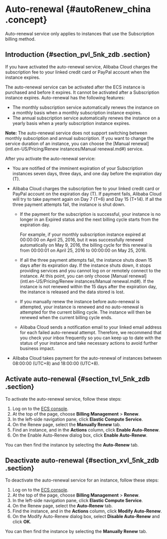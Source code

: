 # Auto-renewal {#autoRenew_china .concept}

Auto-renewal service only applies to instances that use the Subscription billing method.

## Introduction {#section_pvl_5nk_zdb .section}

If you have activated the auto-renewal service, Alibaba Cloud charges the subscription fee to your linked credit card or PayPal account when the instance expires.

The auto-renewal service can be activated after the ECS instance is purchased and before it expires. It cannot be activated after a Subscription instance expires. Auto-renewal has the following features:

-   The monthly subscription service automatically renews the instance on a monthly basis when a monthly subscription instance expires.
-   The annual subscription service automatically renews the instance on a yearly basis when a yearly subscription instance expires.


**Note:** The auto-renewal service does not support switching between monthly subscription and annual subscription. If you want to change the service duration of an instance, you can choose the [Manual renewal](intl.en-US/Pricing/Renew instances/Manual renewal.md#) service.

After you activate the auto-renewal service:

-   You are notified of the imminent expiration of your Subscription instances seven days, three days, and one day before the expiration day \(T\).

-   Alibaba Cloud charges the subscription fee to your linked credit card or PayPal account on the expiration day \(T\). If payment fails, Alibaba Cloud will try to take payment again on Day 7 \(T+6\) and Day 15 \(T+14\). If all the three payment attempts fail, the instance is shut down.

    -   If the payment for the subscription is successful, your instance is no longer in an Expired status and the next billing cycle starts from the expiration day.

        For example, if your monthly subscription instance expired at 00:00:00 on April 25, 2016, but it was successfully renewed automatically on May 9, 2016, the billing cycle for this renewal is from 00:00:01 on April 25, 2016 to 00:00:00 on May 25, 2016.

    -   If all the three payment attempts fail, the instance shuts down 15 days after its expiration day. If the instance shuts down, it stops providing services and you cannot log on or remotely connect to the instance. At this point, you can only choose [Manual renewal](intl.en-US/Pricing/Renew instances/Manual renewal.md#). If the instance is not renewed within the 15 days after the expiration day, the instance is released and the data stored is lost.
    -   If you manually renew the instance before auto-renewal is attempted, your instance is renewed and no auto-renewal is attempted for the current billing cycle. The instance will then be renewed when the current billing cycle ends.
    -   Alibaba Cloud sends a notification email to your linked email address for each failed auto-renewal attempt. Therefore, we recommend that you check your inbox frequently so you can keep up to date with the status of your instance and take necessary actions to avoid further business impact.
-   Alibaba Cloud takes payment for the auto-renewal of instances between 08:00:00 \(UTC+8\) and 18:00:00 \(UTC+8\).


## Activate auto-renewal {#section_tvl_5nk_zdb .section}

To activate the auto-renewal service, follow these steps:

1.  Log on to the [ECS console](https://ecs.console.aliyun.com/#/home).
2.  At the top of the page, choose **Billing Management** \> **Renew**.
3.  In the left-side navigation pane, click **Elastic Compute Service**.
4.  On the Renew page, select the **Manually Renew** tab.
5.  Find an instance, and in the **Actions** column, click **Enable Auto-Renew**.
6.  On the Enable Auto-Renew dialog box, click **Enable Auto-Renew**.

You can then find the instance by selecting the **Auto-Renew** tab.

## Deactivate auto-renewal {#section_xvl_5nk_zdb .section}

To deactivate the auto-renewal service for an instance, follow these steps:

1.  Log on to the [ECS console](https://ecs.console.aliyun.com/#/home).
2.  At the top of the page, choose **Billing Management** \> **Renew**.
3.  In the left-side navigation pane, click **Elastic Compute Service**.
4.  On the Renew page, select the **Auto-Renew** tab.
5.  Find the instance, and in the **Actions** column, click **Modify Auto-Renew**.
6.  On the Modify Auto-Renew dialog box, select **Disable Auto-Renew** and click **OK**.

You can then find the instance by selecting the **Manually Renew** tab.

